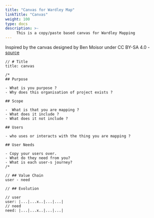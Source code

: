 ```yaml
---
title: "Canvas for Wardley Map"
linkTitle: "Canvas"
weight: 100
type: docs
description: >-
     This is a copy/paste based canvas for Wardley Mapping
---
```


Inspired by the canvas designed by Ben Moisor under CC BY-SA 4.0 - [source](https://learnwardleymapping.com/portfolio/wardley-mapping-canvas/)

```text
// # Title
title: canvas

/*
## Purpose

- What is you purpose ?
- Why does this organisation of project exists ?

## Scope

-  What is that you are mapping ?
- What does it include ?
- What does it not include ?

## Users

- who uses or interacts with the thing you are mapping ?

## User Needs

- Copy your users over.
- What do they need from you? 
- What is each user-s journey?
/*

// ## Value Chain
user - need

// ## Evolution

// user
user: |...|...x..|...|...|
// need
need: |...|...x..|...|...|
```
